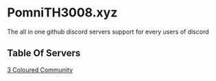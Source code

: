 # PomniTH3008.xyz​

The​ all in one github discord servers support for every users of discord

## Table​ Of​ Servers
[3 Coloured​ Community​](https://github.com/PomniTH3008/PomniTH3008.xyz/tree/pages/3C-Community​)
